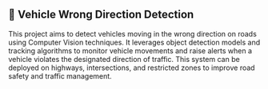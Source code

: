 ## 🚗  Vehicle Wrong Direction Detection
This project aims to detect vehicles moving in the wrong direction on roads using Computer Vision techniques. It leverages object detection models and tracking algorithms to monitor vehicle movements and raise alerts when a vehicle violates the designated direction of traffic. This system can be deployed on highways, intersections, and restricted zones to improve road safety and traffic management.
